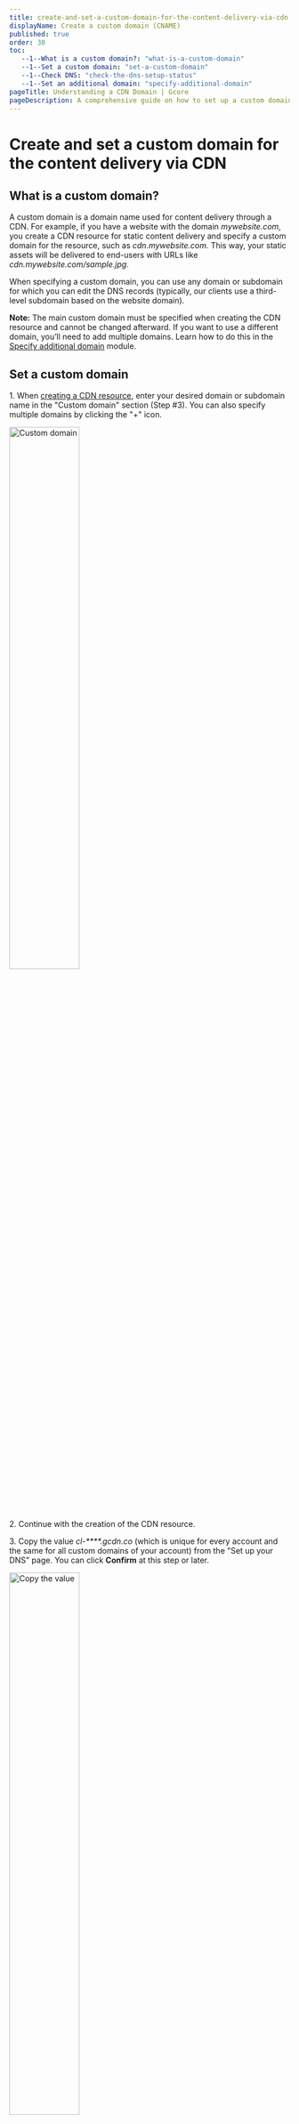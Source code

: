 ```yaml
---
title: create-and-set-a-custom-domain-for-the-content-delivery-via-cdn
displayName: Create a custom domain (CNAME)
published: true
order: 30
toc:
   --1--What is a custom domain?: "what-is-a-custom-domain"
   --1--Set a custom domain: "set-a-custom-domain"
   --1--Check DNS: "check-the-dns-setup-status"
   --1--Set an additional domain: "specify-additional-domain"
pageTitle: Understanding a CDN Domain | Gcore
pageDescription: A comprehensive guide on how to set up a custom domain in the control panel and on the DNS hosting side for content delivery via CDN.
---
```

# Create and set a custom domain for the content delivery via CDN
  
## What is a custom domain?

A custom domain is a domain name used for content delivery through a CDN. For example, if you have a website with the domain _mywebsite.com_, you create a CDN resource for static content delivery and specify a custom domain for the resource, such as _cdn.mywebsite.com._ This way, your static assets will be delivered to end-users with URLs like _cdn.mywebsite.com/sample.jpg_. 

When specifying a custom domain, you can use any domain or subdomain for which you can edit the DNS records (typically, our clients use a third-level subdomain based on the website domain). 

**Note:** The main custom domain must be specified when creating the CDN resource and cannot be changed afterward. If you want to use a different domain, you’ll need to add multiple domains. Learn how to do this in the [Specify additional domain](https://gcore.com/docs/cdn/cdn-resource-options/general/create-and-set-a-custom-domain-for-the-content-delivery-via-cdn#specify-additional-domain) module.

## Set a custom domain

1\. When <a href="https://gcore.com/docs/cdn/getting-started/create-a-cdn-resource/create-a-cdn-resource-for-only-static-files" target="_blank">creating a CDN resource</a>, enter your desired domain or subdomain name in the "Custom domain" section (Step #3). You can also specify multiple domains by clicking the "+" icon.  

<img src="https://assets.gcore.pro/docs/cdn/cdn-resource-options/general/create-and-set-a-custom-domain-for-the-content-delivery-via-cdn/12865716431377.png" alt="Custom domain" width="50%">

2\. Continue with the creation of the CDN resource.

3\. Copy the value _cl-\*\*\*\*.gcdn.co_ (which is unique for every account and the same for all custom domains of your account) from the "Set up your DNS" page. You can click **Confirm** at this step or later.

<img src="https://assets.gcore.pro/docs/cdn/cdn-resource-options/general/create-and-set-a-custom-domain-for-the-content-delivery-via-cdn/12865779424017.png" alt="Copy the value"  width="50%">

4\. Go to your DNS provider’s website. 

5\. Create a <a href="https://en.wikipedia.org/wiki/CNAME_record" target="_blank">CNAME record</a> for the custom domain with the value copied in step 3 of this guide. The CNAME record should be specified as follows:

```
cdn mywebsite.com. cl-****.gcdn.co 
```

Replace _cl-\*\*\*\*.gcdn.co_ will the value specific to your account.

If you specified multiple custom domains in step 1, add CNAME records for all additional custom domains.

You can use the ```dig``` command in the terminal or an <a href="https://gcore.com/dev-tools/dns-lookup" target="_blank">online dig tool</a> to check the record. If the record was added correctly, you should receive a response similar to the one specified above.

6\. Complete the CDN resource creation. You will see the following pop-up when all configurations are completed:

<img src="https://assets.gcore.pro/docs/cdn/cdn-resource-options/general/create-and-set-a-custom-domain-for-the-content-delivery-via-cdn/12865856535057.png" alt="Complete the CDN resource creation" width="50%">

## Check the DNS setup status

The "Setup Guide" will help verify that the configuration was completed successfully. If you see this message, this indicates that something is incorrect or missing in the configuration.

1\. Open the settings of the created CDN resource.

2\. Click on "Setup guide".

<img src="https://assets.gcore.pro/docs/cdn/cdn-resource-options/general/create-and-set-a-custom-domain-for-the-content-delivery-via-cdn/12865899219729.png" alt="Setup guide" width="80%">

3\. A drawer will open, displaying each step of the configuration process. A check mark indicates that the step was successful. If there is no check mark, click on the step and follow the instructions to complete the configuration. When the setup is finished, click **Check DNS Setup Status**.

<img src="https://assets.gcore.pro/docs/cdn/cdn-resource-options/general/create-and-set-a-custom-domain-for-the-content-delivery-via-cdn/12865917904145.png" alt="Setup Status" width="80%">

- If you see the message "DNS record hasn’t been set up", something has gone wrong. Please check the DNS hosting settings.

<img src="https://assets.gcore.pro/docs/cdn/cdn-resource-options/general/create-and-set-a-custom-domain-for-the-content-delivery-via-cdn/12865924935057.png" alt="check the DNS" width="50%">

- If you see the message "DNS record has been successfully set up", the configuration has been completed correctly.

<img src="https://assets.gcore.pro/docs/cdn/cdn-resource-options/general/create-and-set-a-custom-domain-for-the-content-delivery-via-cdn/12865958946065.png" alt="completed correctly" width="50%">

To check the front end of your integrated website, right-click on any static files and choose "Inspect". This will show you the content delivery URL where your file is served.

## Specify additional domain

1\. Go to the <a href="https://cdn.gcore.com/resources/list" target="_blank">CDN resource list</a> and click on the custom domain of the resource you want to configure.

<img src="https://assets.gcore.pro/docs/cdn/cdn-resource-options/general/create-and-set-a-custom-domain-for-the-content-delivery-via-cdn/12866059375761.png" alt="CDN resource list " width="80%">

2\. In the "Custom domain" section, click the plus sign (+) next to the "Domain" field and enter your desired domain name. You can add several domains.

<img src="https://assets.gcore.pro/docs/cdn/cdn-resource-options/general/create-and-set-a-custom-domain-for-the-content-delivery-via-cdn/12866081938961.png" alt="Custom domain" width="80%">

3\. Click **Save changes** at the bottom of the page.

**Note**: You need to add a CNAME record to your DNS following the [instructions above](https://gcore.com/docs/cdn/cdn-resource-options/general/create-and-set-a-custom-domain-for-the-content-delivery-via-cdn#set-a-custom-domain) for each additional domain.

Once the additional domains are set up, you can configure your website to deliver different types of static files from separate domains.